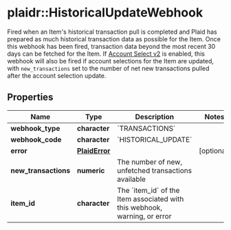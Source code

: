 # plaidr::HistoricalUpdateWebhook

Fired when an Item's historical transaction pull is completed and Plaid has prepared as much historical transaction data as possible for the Item. Once this webhook has been fired, transaction data beyond the most recent 30 days can be fetched for the Item. If [Account Select v2](https://plaid.com/docs/link/customization/#account-select) is enabled, this webhook will also be fired if account selections for the Item are updated, with `new_transactions` set to the number of net new transactions pulled after the account selection update.

## Properties
Name | Type | Description | Notes
------------ | ------------- | ------------- | -------------
**webhook_type** | **character** | &#x60;TRANSACTIONS&#x60; | 
**webhook_code** | **character** | &#x60;HISTORICAL_UPDATE&#x60; | 
**error** | [**PlaidError**](PlaidError.md) |  | [optional] 
**new_transactions** | **numeric** | The number of new, unfetched transactions available | 
**item_id** | **character** | The &#x60;item_id&#x60; of the Item associated with this webhook, warning, or error | 


